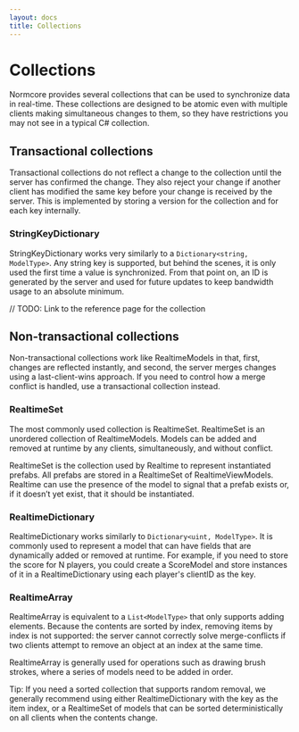 ```yaml
---
layout: docs
title: Collections
---
```

# Collections

Normcore provides several collections that can be used to synchronize data in real-time. These collections are designed to be atomic even with multiple clients making simultaneous changes to them, so they have restrictions you may not see in a typical C# collection.

## Transactional collections
Transactional collections do not reflect a change to the collection until the server has confirmed the change. They also reject your change if another client has modified the same key before your change is received by the server. This is implemented by storing a version for the collection and for each key internally.

### StringKeyDictionary
StringKeyDictionary works very similarly to a `Dictionary<string, ModelType>`. Any string key is supported, but behind the scenes, it is only used the first time a value is synchronized. From that point on, an ID is generated by the server and used for future updates to keep bandwidth usage to an absolute minimum.

// TODO: Link to the reference page for the collection

## Non-transactional collections
Non-transactional collections work like RealtimeModels in that, first, changes are reflected instantly, and second, the server merges changes using a last-client-wins approach. If you need to control how a merge conflict is handled, use a transactional collection instead.

### RealtimeSet
The most commonly used collection is RealtimeSet. RealtimeSet is an unordered collection of RealtimeModels. Models can be added and removed at runtime by any clients, simultaneously, and without conflict.

RealtimeSet is the collection used by Realtime to represent instantiated prefabs. All prefabs are stored in a RealtimeSet of RealtimeViewModels. Realtime can use the presence of the model to signal that a prefab exists or, if it doesn’t yet exist, that it should be instantiated.

### RealtimeDictionary
RealtimeDictionary works similarly to `Dictionary<uint, ModelType>`. It is commonly used to represent a model that can have fields that are dynamically added or removed at runtime. For example, if you need to store the score for N players, you could create a ScoreModel and store instances of it in a RealtimeDictionary using each player's clientID as the key.

### RealtimeArray
RealtimeArray is equivalent to a `List<ModelType>` that only supports adding elements. Because the contents are sorted by index, removing items by index is not supported: the server cannot correctly solve merge-conflicts if two clients attempt to remove an object at an index at the same time.

RealtimeArray is generally used for operations such as drawing brush strokes, where a series of models need to be added in order.

Tip: If you need a sorted collection that supports random removal, we generally recommend using either RealtimeDictionary with the key as the item index, or a RealtimeSet of models that can be sorted deterministically on all clients when the contents change.
